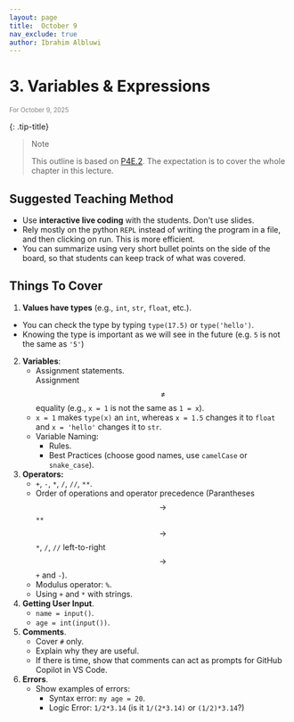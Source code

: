 ```yaml
---
layout: page
title:  October 9
nav_exclude: true
author: Ibrahim Albluwi
---
```


# **3.** Variables & Expressions
<span style="font-size: 0.8em; font-weight: normal; color: gray;">For October 9, 2025</span>

{: .tip-title}
> Note
>
> This outline is based on [P4E.2](https://do1.dr-chuck.com/pythonlearn/EN_us/pythonlearn.pdf#page=31.16). The expectation is to cover the whole chapter in this lecture.

## Suggested Teaching Method
- Use **interactive live coding** with the students. Don't use slides.
- Rely mostly on the python `REPL` instead of writing the program in a file, and then clicking on run. This is more efficient.
- You can summarize using very short bullet points on the side of the board, so that students can keep track of what was covered.

## Things To Cover 
1. **Values have types** (e.g., `int`, `str`, `float`, etc.). 
- You can check the type by typing `type(17.5)` or `type('hello')`.
- Knowing the type is important as we will see in the future (e.g. `5` is not the same as `'5'`)

2. **Variables**:
    - Assignment statements.<br>
    Assignment $$\neq$$ equality (e.g., `x = 1` is not the same as `1 = x`).
    - `x = 1` makes `type(x)` an `int`, whereas `x = 1.5` changes it to `float` and `x = 'hello'` changes it to `str`.
    - Variable Naming:
        - Rules.
        - Best Practices (choose good names, use `camelCase` or `snake_case`).
3. **Operators:**
    - `+`, `-`, `*`, `/`, `//`, `**`.
    - Order of operations and operator precedence (Parantheses $$\rightarrow$$ `**` $$\rightarrow$$ `*`, `/`, `//` left-to-right $$\rightarrow$$ `+` and `-`).
    - Modulus operator: `%`.
    - Using `+` and `*` with strings.
4. **Getting User Input**.
    - `name = input()`.
    - `age = int(input())`.
5. **Comments**.
    - Cover `#` only.
    - Explain why they are useful.
    - If there is time, show that comments can act as prompts for GitHub Copilot in VS Code.
6. **Errors**.
    - Show examples of errors:
        - Syntax error: `my age = 20`.
        - Logic Error: `1/2*3.14` (is it `1/(2*3.14)` or `(1/2)*3.14`?)